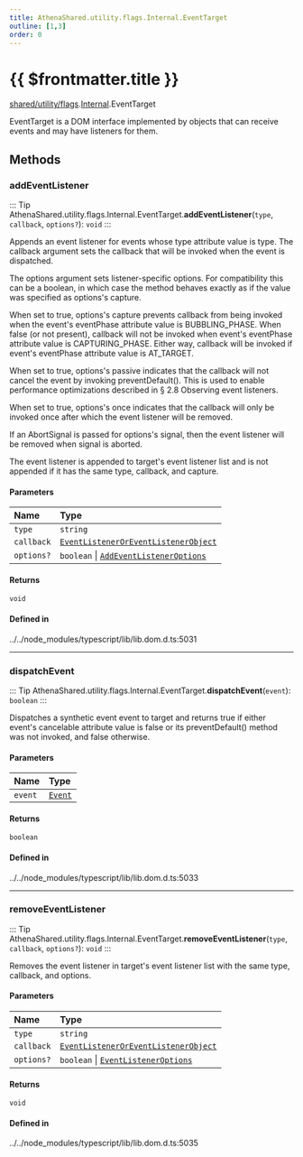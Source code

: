 ```yaml
---
title: AthenaShared.utility.flags.Internal.EventTarget
outline: [1,3]
order: 0
---
```


# {{ $frontmatter.title }}


[shared/utility/flags](../modules/shared_utility_flags.md).[Internal](../modules/shared_utility_flags_Internal.md).EventTarget

EventTarget is a DOM interface implemented by objects that can receive events and may have listeners for them.

## Methods

### addEventListener

::: Tip
AthenaShared.utility.flags.Internal.EventTarget.**addEventListener**(`type`, `callback`, `options?`): `void`
:::

Appends an event listener for events whose type attribute value is type. The callback argument sets the callback that will be invoked when the event is dispatched.

The options argument sets listener-specific options. For compatibility this can be a boolean, in which case the method behaves exactly as if the value was specified as options's capture.

When set to true, options's capture prevents callback from being invoked when the event's eventPhase attribute value is BUBBLING_PHASE. When false (or not present), callback will not be invoked when event's eventPhase attribute value is CAPTURING_PHASE. Either way, callback will be invoked if event's eventPhase attribute value is AT_TARGET.

When set to true, options's passive indicates that the callback will not cancel the event by invoking preventDefault(). This is used to enable performance optimizations described in § 2.8 Observing event listeners.

When set to true, options's once indicates that the callback will only be invoked once after which the event listener will be removed.

If an AbortSignal is passed for options's signal, then the event listener will be removed when signal is aborted.

The event listener is appended to target's event listener list and is not appended if it has the same type, callback, and capture.

#### Parameters

| Name | Type |
| :------ | :------ |
| `type` | `string` |
| `callback` | [`EventListenerOrEventListenerObject`](../modules/shared_utility_flags_Internal.md#EventListenerOrEventListenerObject) |
| `options?` | `boolean` \| [`AddEventListenerOptions`](shared_utility_flags_Internal_AddEventListenerOptions.md) |

#### Returns

`void`

#### Defined in

../../node_modules/typescript/lib/lib.dom.d.ts:5031

___

### dispatchEvent

::: Tip
AthenaShared.utility.flags.Internal.EventTarget.**dispatchEvent**(`event`): `boolean`
:::

Dispatches a synthetic event event to target and returns true if either event's cancelable attribute value is false or its preventDefault() method was not invoked, and false otherwise.

#### Parameters

| Name | Type |
| :------ | :------ |
| `event` | [`Event`](../modules/shared_utility_flags_Internal.md#Event) |

#### Returns

`boolean`

#### Defined in

../../node_modules/typescript/lib/lib.dom.d.ts:5033

___

### removeEventListener

::: Tip
AthenaShared.utility.flags.Internal.EventTarget.**removeEventListener**(`type`, `callback`, `options?`): `void`
:::

Removes the event listener in target's event listener list with the same type, callback, and options.

#### Parameters

| Name | Type |
| :------ | :------ |
| `type` | `string` |
| `callback` | [`EventListenerOrEventListenerObject`](../modules/shared_utility_flags_Internal.md#EventListenerOrEventListenerObject) |
| `options?` | `boolean` \| [`EventListenerOptions`](shared_utility_flags_Internal_EventListenerOptions.md) |

#### Returns

`void`

#### Defined in

../../node_modules/typescript/lib/lib.dom.d.ts:5035
